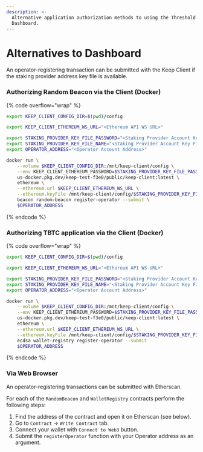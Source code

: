 ```yaml
---
description: >-
  Alternative application authorization methods to using the Threshold
  Dashboard.
---
```


# Alternatives to Dashboard

An operator-registering transaction can be submitted with the Keep Client if the staking provider address key file is available.

### Authorizing Random Beacon via the Client (Docker)

{% code overflow="wrap" %}
```bash
export KEEP_CLIENT_CONFIG_DIR=$(pwd)/config

export KEEP_CLIENT_ETHEREUM_WS_URL="<Ethereum API WS URL>"

export STAKING_PROVIDER_KEY_FILE_PASSWORD="<Staking Provider Account Key File Password>"
export STAKING_PROVIDER_KEY_FILE_NAME="<Staking Provider Account Key File Name>"
export OPERATOR_ADDRESS="<Operator Account Address>"

docker run \
    --volume $KEEP_CLIENT_CONFIG_DIR:/mnt/keep-client/config \
    --env KEEP_CLIENT_ETHEREUM_PASSWORD=$STAKING_PROVIDER_KEY_FILE_PASSWORD
    us-docker.pkg.dev/keep-test-f3e0/public/keep-client:latest \
    ethereum \
    --ethereum.url $KEEP_CLIENT_ETHEREUM_WS_URL \
    --ethereum.keyFile /mnt/keep-client/config/$STAKING_PROVIDER_KEY_FILE_NAME \
    beacon random-beacon register-operator --submit \
    $OPERATOR_ADDRESS
```
{% endcode %}



### Authorizing TBTC application via the Client (Docker)

{% code overflow="wrap" %}
```bash
export KEEP_CLIENT_CONFIG_DIR=$(pwd)/config

export KEEP_CLIENT_ETHEREUM_WS_URL="<Ethereum API WS URL>"

export STAKING_PROVIDER_KEY_FILE_PASSWORD="<Staking Provider Account Key File Password>"
export STAKING_PROVIDER_KEY_FILE_NAME="<Staking Provider Account Key File Name>"
export OPERATOR_ADDRESS="<Operator Account Address>"

docker run \
    --volume $KEEP_CLIENT_CONFIG_DIR:/mnt/keep-client/config \
    --env KEEP_CLIENT_ETHEREUM_PASSWORD=$STAKING_PROVIDER_KEY_FILE_PASSWORD
    us-docker.pkg.dev/keep-test-f3e0/public/keep-client:latest \
    ethereum \
    --ethereum.url $KEEP_CLIENT_ETHEREUM_WS_URL \
    --ethereum.keyFile /mnt/keep-client/config/$STAKING_PROVIDER_KEY_FILE_NAME \
    ecdsa wallet-registry register-operator --submit
    $OPERATOR_ADDRESS
```
{% endcode %}



### Via Web Browser <a href="#register-operator-web" id="register-operator-web"></a>

An operator-registering transactions can be submitted with Etherscan.

For each of the `RandomBeacon` and `WalletRegistry` contracts perform the following steps:

1. Find the address of the contract and open it on Etherscan (see below).
2. Go to `Contract` → `Write Contract` tab.
3. Connect your wallet with `Connect to Web3` button.
4. Submit the `registerOperator` function with your Operator address as an argument.
